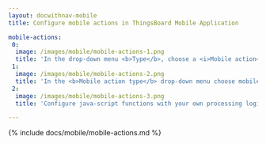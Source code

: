 ```yaml
---
layout: docwithnav-mobile
title: Configure mobile actions in ThingsBoard Mobile Application

mobile-actions:
 0:
  image: /images/mobile/mobile-actions-1.png
  title: 'In the drop-down menu <b>Type</b>, choose a <i>Mobile action</i> action type'
 1:
  image: /images/mobile/mobile-actions-2.png
  title: 'In the <b>Mobile action type</b> drop-down menu choose mobile action type you want to set up'
 2:
  image: /images/mobile/mobile-actions-3.png
  title: 'Configure java-script functions with your own processing logic depending on the selected mobile action type.<br>Use help buttons to open details about function definitions and examples.'

---
```


{% include docs/mobile/mobile-actions.md %}
